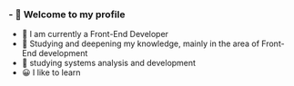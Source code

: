 

<!--
**AlanFelipeAliske/AlanFelipeAliske** is a ✨ _special_ ✨ repository because its `README.md` (this file) appears on your GitHub profile.

Here are some ideas to get you started:
-->
### - 👋 Welcome to my profile

- 🔭 I am currently a Front-End Developer
- 🌱 Studying and deepening my knowledge, mainly in the area of Front-End development
- 🌱 studying systems analysis and development
- 😀 I like to learn


